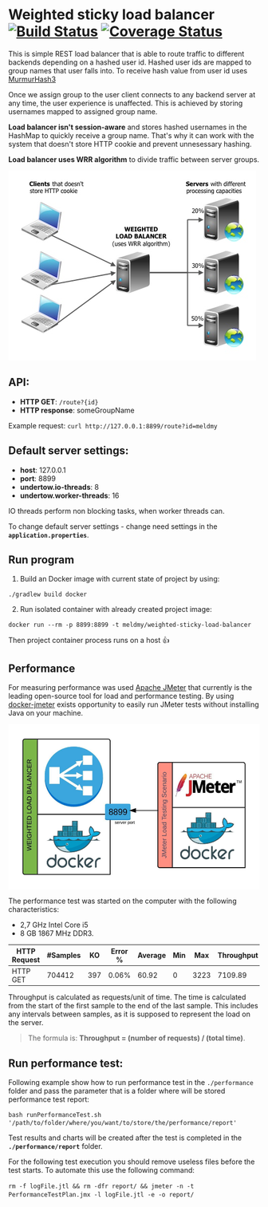 # Weighted sticky load balancer [![Build Status](https://travis-ci.org/meldmy/weighted-sticky-load-balancer.svg?branch=master)](https://travis-ci.org/meldmy/weighted-sticky-load-balancer) [![Coverage Status](https://coveralls.io/repos/github/meldmy/weighted-sticky-load-balancer/badge.svg?branch=master)](https://coveralls.io/github/meldmy/weighted-sticky-load-balancer?branch=master)

This is simple REST load balancer that is able to route traffic to different backends depending on a hashed user id. Hashed user ids are mapped to group names that user falls into. To receive hash value from user id uses [MurmurHash3](https://en.wikipedia.org/wiki/MurmurHash#MurmurHash3)

Once we assign group to the user client connects to any backend server at any time, the user experience is unaffected. This is achieved by storing usernames mapped to assigned group name.

**Load balancer isn't session-aware** and stores hashed usernames in the HashMap to quickly receive a group name. That's why it can work with the system that doesn't store HTTP cookie and prevent unnesessary hashing.

**Load balancer uses WRR algorithm** to divide traffic between server groups.

![LoadBalancer](https://github.com/meldmy/weighted-sticky-load-balancer/blob/master/myLoadBalancer.jpg)

## API:
- **HTTP GET**: `/route?{id}`
- **HTTP response**: someGroupName

Example request:
`curl http://127.0.0.1:8899/route?id=meldmy`

## Default server settings:
- **host**: 127.0.0.1
- **port**: 8899
- **undertow.io-threads**: 8
- **undertow.worker-threads**: 16

IO threads perform non blocking tasks, when worker threads can.

To change default server settings - change need settings in the **`application.properties`**.

## Run program
1. Build an Docker image with current state of project by using:
```
./gradlew build docker
```

2. Run isolated container with already created project image:
```
docker run --rm -p 8899:8899 -t meldmy/weighted-sticky-load-balancer
```

Then project container process runs on a host :+1:

## Performance
For measuring performance was used [Apache JMeter](http://jmeter.apache.org) that currently is the leading open-source tool for load and performance testing.
By using [docker-jmeter](https://github.com/Droplr/docker-jmeter) exists opportunity to easily run JMeter tests without installing Java on your machine.

<a href="url"><img src="https://github.com/meldmy/weighted-sticky-load-balancer/blob/master/JMeterLoadTestingScenarios.jpeg" align="center" height="332px" width="521px"></a>

The performance test was started on the computer with the following characteristics:
- 2,7 GHz Intel Core i5
- 8 GB 1867 MHz DDR3. 

| HTTP Request | #Samples | KO | Error % | Average | Min | Max | Throughput | Received | Sent |
| --- | --- | --- | --- | --- | --- | --- | --- | --- | --- |
| HTTP GET | 704412 | 397 | 0.06% | 60.92 | 0 | 3223 | 7109.89 | 1015.23 | 949.87 |

Throughput is calculated as requests/unit of time. The time is calculated from the start of the first sample to the end of the last sample. This includes any intervals between samples, as it is supposed to represent the load on the server.
> The formula is: **Throughput = (number of requests) / (total time)**.

## Run performance test:
Following example show how to run performance test in the `./performance` folder and pass the parameter that is a folder where will be stored performance test report:

```
bash runPerformanceTest.sh '/path/to/folder/where/you/want/to/store/the/performance/report'
```

Test results and charts will be created after the test is completed in the **`./performance/report`** folder.

For the following test execution you should remove useless files before the test starts. To automate this use the following command:
 
`rm -f logFile.jtl && rm -dfr report/ && jmeter -n -t PerformanceTestPlan.jmx -l logFile.jtl -e -o report/`

